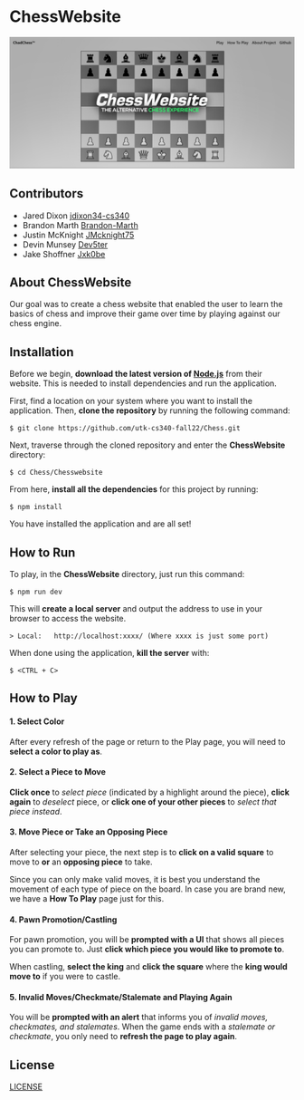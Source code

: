 # ChessWebsite
![ChessWebsite](chessWebsiteGraphic.png)

## Contributors
* Jared Dixon [jdixon34-cs340](https://github.com/jdixon34-cs340)
* Brandon Marth [Brandon-Marth](https://github.com/Brandon-Marth)
* Justin McKnight [JMcknight75](https://github.com/JMcknight75)
* Devin Munsey [Dev5ter](https://github.com/Dev5ter)
* Jake Shoffner [Jxk0be](https://github.com/Jxk0be)

## About ChessWebsite
Our goal was to create a chess website that enabled the user to learn the basics of chess and improve their game over time by playing against our chess engine. 

## Installation
Before we begin, **download the latest version of [Node.js](https://nodejs.org/en/)** from their website. This is needed to install dependencies and run the application.

First, find a location on your system where you want to install the application. Then, **clone the repository** by running the following command:
```
$ git clone https://github.com/utk-cs340-fall22/Chess.git
```
Next, traverse through the cloned repository and enter the **ChessWebsite** directory:
```
$ cd Chess/Chesswebsite
```
From here, **install all the dependencies** for this project by running:
```
$ npm install
```
You have installed the application and are all set! 

## How to Run

To play, in the **ChessWebsite** directory, just run this command:
```
$ npm run dev
```
This will **create a local server** and output the address to use in your browser to access the website.
```
> Local:   http://localhost:xxxx/ (Where xxxx is just some port)
```

When done using the application, **kill the server** with:
```
$ <CTRL + C>
```

## How to Play
#### 1. Select Color
After every refresh of the page or return to the Play page, you will need to **select a color to play as**.

#### 2. Select a Piece to Move
**Click once** to *select piece* (indicated by a highlight around the piece), **click again** to *deselect* piece, or **click one of your other pieces** to *select that piece instead*.

#### 3. Move Piece or Take an Opposing Piece
After selecting your piece, the next step is to **click on a valid square** to move to **or** an **opposing piece** to take.

Since you can only make valid moves, it is best you understand the movement of each type of piece on the board. In case you are brand new, we have a **How To Play** page just for this.

#### 4. Pawn Promotion/Castling
For pawn promotion, you will be **prompted with a UI** that shows all pieces you can promote to. Just **click which piece you would like to promote to**.

When castling, **select the king** and **click the square** where the **king would move to** if you were to castle.

#### 5. Invalid Moves/Checkmate/Stalemate and Playing Again
You will be **prompted with an alert** that informs you of *invalid moves, checkmates, and stalemates*. When the game ends with a *stalemate or checkmate*, you only need to **refresh the page to play again**.

## License
[LICENSE](LICENSE)